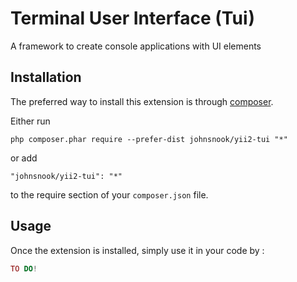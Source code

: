 Terminal User Interface (Tui)
========================
A framework to create console applications with UI elements

Installation
------------

The preferred way to install this extension is through [composer](http://getcomposer.org/download/).

Either run

```
php composer.phar require --prefer-dist johnsnook/yii2-tui "*"
```

or add

```
"johnsnook/yii2-tui": "*"
```

to the require section of your `composer.json` file.


Usage
-----

Once the extension is installed, simply use it in your code by  :

```php
TO DO!